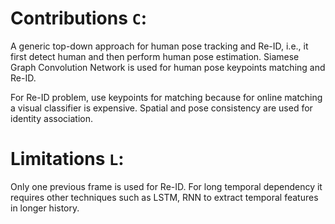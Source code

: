 # Contributions ```C```:
A generic top-down approach for human pose tracking and Re-ID, i.e., it first detect human and then perform human pose estimation. Siamese Graph Convolution Network is used for human pose keypoints  matching and Re-ID.

For Re-ID problem, use keypoints for matching because for online matching a visual classifier is expensive.
Spatial and pose consistency are used for identity association.

# Limitations ```L```:
Only one previous frame is used for Re-ID. For long temporal dependency it requires other techniques such as LSTM, RNN to extract temporal features in longer history.

